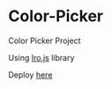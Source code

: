 # Color-Picker

Color Picker Project

Using [Iro.js](https://iro.js.org/) library

Deploy [here](https://gastongalvarez.github.io/Color-Picker/)

